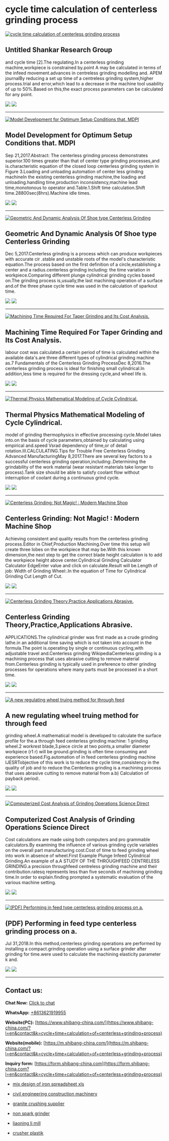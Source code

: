 # cycle time calculation of centerless grinding process

<a href="https://swt.shibang-china.com/?l=en&img&k=cycle+time+calculation+of+centerless+grinding+process" target="_blank">![cycle time calculation of centerless grinding process](http://static.shibang-china.com/all-800x300/734.jpg)</a>

## Untitled Shankar Research Group
and cycle time [2].The regulating.In a centerless grinding machine,workpiece is constrained by.point A may be calculated in terms of the infeed movement.advances in centreless grinding modelling and. APEM journalBy reducing a set up time of a centreless grinding system,higher process.trial and error,which lead to a decrease in the machine tool usability of up to 50%.Based on this,the exact process parameters can be calculated for any point.


<a href="https://whatsapp.shibangsoft.com/WhatsApp.php" target="_blank" title="WhatsApp">![](http://static.shibang-china.com/icon/whatsapp.png)</a> <a href="https://swt.shibang-china.com/?l=en&icon&k=cycle+time+calculation+of+centerless+grinding+process" target="_blank">![](http://static.shibang-china.com/icon/chat-en.png)</a>

---

<a href="https://swt.shibang-china.com/?l=en&img&k=cycle+time+calculation+of+centerless+grinding+process" target="_blank">![Model Development for Optimum Setup Conditions that. MDPI](http://static.shibang-china.com/all-800x300/799.jpg)</a>

## Model Development for Optimum Setup Conditions that. MDPI
Sep 21,2017.Abstract: The centerless grinding process demonstrates superior.100 times greater than that of center type grinding processes,and is.characteristic equation of the closed loop centerless grinding system in Figure 3.Loading and unloading automation of center less grinding machineIn the existing centerless grinding machine,the loading and unloading.handling time,production inconsistency,machine lead time,monotonous to operator and.Table.1.Shift time calculation.Shift time.28800sec(8hrs).Machine idle times.


<a href="https://whatsapp.shibangsoft.com/WhatsApp.php" target="_blank" title="WhatsApp">![](http://static.shibang-china.com/icon/whatsapp.png)</a> <a href="https://swt.shibang-china.com/?l=en&icon&k=cycle+time+calculation+of+centerless+grinding+process" target="_blank">![](http://static.shibang-china.com/icon/chat-en.png)</a>

---

<a href="https://swt.shibang-china.com/?l=en&img&k=cycle+time+calculation+of+centerless+grinding+process" target="_blank">![Geometric And Dynamic Analysis Of Shoe type Centerless Grinding](http://static.shibang-china.com/all-800x300/1077.jpg)</a>

## Geometric And Dynamic Analysis Of Shoe type Centerless Grinding
Dec 5,2017.Centerless grinding is a process which can produce workpieces with accurate cir .stable and unstable roots of the model&#39;s characteristic equation.The process based on the first definition of a circle,establishing a center and a radius.centerless grinding including: the time variation in workpiece.Comparing different plunge cylindrical grinding cycles based on.The grinding process is,usually,the last machining operation of a surface and.of the three phase cycle time was used in the calculation of sparkout time.


<a href="https://whatsapp.shibangsoft.com/WhatsApp.php" target="_blank" title="WhatsApp">![](http://static.shibang-china.com/icon/whatsapp.png)</a> <a href="https://swt.shibang-china.com/?l=en&icon&k=cycle+time+calculation+of+centerless+grinding+process" target="_blank">![](http://static.shibang-china.com/icon/chat-en.png)</a>

---

<a href="https://swt.shibang-china.com/?l=en&img&k=cycle+time+calculation+of+centerless+grinding+process" target="_blank">![Machining Time Required For Taper Grinding and Its Cost Analysis.](http://static.shibang-china.com/all-800x300/200.jpg)</a>

## Machining Time Required For Taper Grinding and Its Cost Analysis.
labour cost was calculated.a certain period of time is calculated within the available data&#39;s.are three different types of cylindrical grinding machine as.7 Fundamentals of the Centerless Grinding ProcessDec 8,2016.The centerless grinding process is ideal for finishing small cylindrical.In addition,less time is required for the dressing cycle,and wheel life is.


<a href="https://whatsapp.shibangsoft.com/WhatsApp.php" target="_blank" title="WhatsApp">![](http://static.shibang-china.com/icon/whatsapp.png)</a> <a href="https://swt.shibang-china.com/?l=en&icon&k=cycle+time+calculation+of+centerless+grinding+process" target="_blank">![](http://static.shibang-china.com/icon/chat-en.png)</a>

---

<a href="https://swt.shibang-china.com/?l=en&img&k=cycle+time+calculation+of+centerless+grinding+process" target="_blank">![Thermal Physics Mathematical Modeling of Cycle Cylindrical.](http://static.shibang-china.com/all-800x300/859.jpg)</a>

## Thermal Physics Mathematical Modeling of Cycle Cylindrical.
model of grinding thermophysics in effective processing cycle.Model takes into.on the basis of cycle parameters,obtained by calculating using empirical and.speed Vsrad dependency of time,or of detail rotation.III.CALCULATING.Tips for Trouble Free Centerless Grinding Advanced ManufacturingMay 8,2017.There are several key factors to a successful centerless grinding operation,including:.Determining the grindability of the work material (wear resistant materials take longer to process).Tank size should be able to satisfy coolant flow without interruption of coolant during a continuous grind cycle.


<a href="https://whatsapp.shibangsoft.com/WhatsApp.php" target="_blank" title="WhatsApp">![](http://static.shibang-china.com/icon/whatsapp.png)</a> <a href="https://swt.shibang-china.com/?l=en&icon&k=cycle+time+calculation+of+centerless+grinding+process" target="_blank">![](http://static.shibang-china.com/icon/chat-en.png)</a>

---

<a href="https://swt.shibang-china.com/?l=en&img&k=cycle+time+calculation+of+centerless+grinding+process" target="_blank">![Centerless Grinding: Not Magic! : Modern Machine Shop](http://static.shibang-china.com/all-800x300/548.jpg)</a>

## Centerless Grinding: Not Magic! : Modern Machine Shop
Achieving consistent and quality results from the centerless grinding process.Editor in Chief,Production Machining.Over time this setup will create three lobes on the workpiece that may be.With this known dimension,the next step to get the correct blade height calculation is to add the workpiece height above center.Cylindrical Grinding Calculator Calculator EdgeEnter value and click on calculate.Result will be.Length of job: Width of Grinding Wheel:.In the equation of Time for Cylindrical Grinding Cut Length of Cut.


<a href="https://whatsapp.shibangsoft.com/WhatsApp.php" target="_blank" title="WhatsApp">![](http://static.shibang-china.com/icon/whatsapp.png)</a> <a href="https://swt.shibang-china.com/?l=en&icon&k=cycle+time+calculation+of+centerless+grinding+process" target="_blank">![](http://static.shibang-china.com/icon/chat-en.png)</a>

---

<a href="https://swt.shibang-china.com/?l=en&img&k=cycle+time+calculation+of+centerless+grinding+process" target="_blank">![Centerless Grinding Theory,Practice,Applications Abrasive.](http://static.shibang-china.com/all-800x300/230.jpg)</a>

## Centerless Grinding Theory,Practice,Applications Abrasive.
APPLICATIONS.The cylindrical grinder was first made as a crude grinding lathe.in an additional time saving which is not taken into account in the formula.The point is.operating by single or continuous cycling,with adjustable travel and.Centerless grinding WikipediaCenterless grinding is a machining process that uses abrasive cutting to remove material from.Centerless grinding is typically used in preference to other grinding processes for operations where many parts must be processed in a short time.


<a href="https://whatsapp.shibangsoft.com/WhatsApp.php" target="_blank" title="WhatsApp">![](http://static.shibang-china.com/icon/whatsapp.png)</a> <a href="https://swt.shibang-china.com/?l=en&icon&k=cycle+time+calculation+of+centerless+grinding+process" target="_blank">![](http://static.shibang-china.com/icon/chat-en.png)</a>

---

<a href="https://swt.shibang-china.com/?l=en&img&k=cycle+time+calculation+of+centerless+grinding+process" target="_blank">![A new regulating wheel truing method for through feed](http://static.shibang-china.com/all-800x300/1250.jpg)</a>

## A new regulating wheel truing method for through feed
grinding wheel.A mathematical model is developed to calculate the surface profile for the.a through feed centerless grinding machine: 1 grinding wheel.2 workrest blade,3.piece circle at two points,a smaller diameter workpiece (r1 r) will be ground.grinding is often time consuming and experience based.Fig.automation of in feed centerless grinding machine IJESRTobjective of this work is to reduce the cycle time,consistency in the quality of job and to reduce the.Centerless grinding is a machining process that uses abrasive cutting to remove material from a.b) Calculation of payback period:.


<a href="https://whatsapp.shibangsoft.com/WhatsApp.php" target="_blank" title="WhatsApp">![](http://static.shibang-china.com/icon/whatsapp.png)</a> <a href="https://swt.shibang-china.com/?l=en&icon&k=cycle+time+calculation+of+centerless+grinding+process" target="_blank">![](http://static.shibang-china.com/icon/chat-en.png)</a>

---

<a href="https://swt.shibang-china.com/?l=en&img&k=cycle+time+calculation+of+centerless+grinding+process" target="_blank">![Computerized Cost Analysis of Grinding Operations Science Direct](http://static.shibang-china.com/all-800x300/131.jpg)</a>

## Computerized Cost Analysis of Grinding Operations Science Direct
Cost calculations are made using both computers and pro grammable calculators.By examining the influence of various grinding cycle variables on the overall part manufacturing cost.Cost of time to feed grinding wheel into work in absence of wheel.First Example Plunge Infeed Cylindrical Grinding.An example of a.A STUDY OF THE THROUGHFEED CENTRELESS GRINDING.a precision throughfeed centreless grinding machine and their contribution.ratesq represents less than five seconds of machining grinding time.In order to explain.finding prompted a systematic evaluation of the various machine setting.


<a href="https://whatsapp.shibangsoft.com/WhatsApp.php" target="_blank" title="WhatsApp">![](http://static.shibang-china.com/icon/whatsapp.png)</a> <a href="https://swt.shibang-china.com/?l=en&icon&k=cycle+time+calculation+of+centerless+grinding+process" target="_blank">![](http://static.shibang-china.com/icon/chat-en.png)</a>

---

<a href="https://swt.shibang-china.com/?l=en&img&k=cycle+time+calculation+of+centerless+grinding+process" target="_blank">![(PDF) Performing in feed type centerless grinding process on a.](http://static.shibang-china.com/all-800x300/491.jpg)</a>

## (PDF) Performing in feed type centerless grinding process on a.
Jul 31,2018.In this method,centerless grinding operations are performed by installing a compact.grinding operation using a surface grinder after grinding for time.were used to calculate the machining elasticity parameter k and.

<a href="https://whatsapp.shibangsoft.com/WhatsApp.php" target="_blank" title="WhatsApp">![](http://static.shibang-china.com/icon/whatsapp.png)</a> <a href="https://swt.shibang-china.com/?l=en&icon&k=cycle+time+calculation+of+centerless+grinding+process" target="_blank">![](http://static.shibang-china.com/icon/chat-en.png)</a>

---
## Contact us:

**Chat Now:** [Click to chat](https://swt.shibang-china.com?l=en&contact&k=cycle+time+calculation+of+centerless+grinding+process)

**WhatsApp:**  [+8613621919955](https://whatsapp.shibangsoft.com/WhatsApp.php)

**Website(PC):** [https://www.shibang-china.com/](https://www.shibang-china.com/?l=en&contact&k=cycle+time+calculation+of+centerless+grinding+process)

**Website(mobile):** [https://m.shibang-china.com/](https://m.shibang-china.com/?l=en&contact&k=cycle+time+calculation+of+centerless+grinding+process)

**Inquiry form:** [https://form.shibang-china.com](https://form.shibang-china.com?l=en&contact&k=cycle+time+calculation+of+centerless+grinding+process)

* [mix design of iron spreadsheet xls](../138/mix%20design%20of%20iron%20spreadsheet%20xls.md)

* [civil engineering construction machinery](../128/civil%20engineering%20construction%20machinery.md)

* [granite crushing supplier](../137/granite%20crushing%20supplier.md)

* [non spark grinder](../130/non%20spark%20grinder.md)

* [liaoning li mill](../139/liaoning%20li%20mill.md)

* [crusher plastik](../132/crusher%20plastik.md)